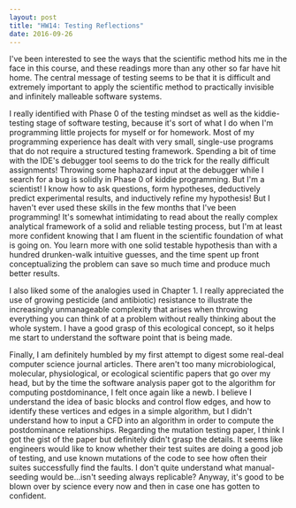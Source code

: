 ```yaml
---
layout: post
title: "HW14: Testing Reflections"
date: 2016-09-26
--- 
```

I've been interested to see the ways that the scientific method hits me in the face in this course, and these readings more than any other so far have hit home. The central message of testing seems to be that it is difficult and extremely important to apply the scientific method to practically invisible and infinitely malleable software systems.

I really identified with Phase 0 of the testing mindset as well as the kiddie-testing stage of software testing, because it's sort of what I do when I'm programming little projects for myself or for homework. Most of my programming experience has dealt with very small, single-use programs that do not require a structured testing framework. Spending a bit of time with the IDE's debugger tool seems to do the trick for the really difficult assignments! Throwing some haphazard input at the debugger while I search for a bug is solidly in Phase 0 of kiddie programming. But I'm a scientist! I know how to ask questions, form hypotheses, deductively predict experimental results, and inductively refine my hypothesis! But I haven't ever used these skills in the few months that I've been programming! It's somewhat intimidating to read about the really complex analytical framework of a solid and reliable testing process, but I'm at least more confident knowing that I am fluent in the scientific foundation of what is going on. You learn more with one solid testable hypothesis than with a hundred drunken-walk intuitive guesses, and the time spent up front conceptualizing the problem can save so much time and produce much better results.

I also liked some of the analogies used in Chapter 1. I really appreciated the use of growing pesticide (and antibiotic) resistance to illustrate the increasingly unmanageable complexity that arises when throwing everything you can think of at a problem without really thinking about the whole system. I have a good grasp of this ecological concept, so it helps me start to understand the software point that is being made.

Finally, I am definitely humbled by my first attempt to digest some real-deal computer science journal articles. There aren't too many microbiological, molecular, physiological, or ecological scientific papers that go over my head, but by the time the software analysis paper got to the algorithm for computing postdominance, I felt once again like a newb. I believe I understand the idea of basic blocks and control flow edges, and how to identify these vertices and edges in a simple algorithm, but I didn't understand how to input a CFD into an algorithm in order to compute the postdominance relationships. Regarding the mutation testing paper, I think I got the gist of the paper but definitely didn't grasp the details. It seems like engineers would like to know whether their test suites are doing a good job of testing, and use known mutations of the code to see how often their suites successfully find the faults. I don't quite understand what manual-seeding would be...isn't seeding always replicable? Anyway, it's good to be blown over by science every now and then in case one has gotten to confident.